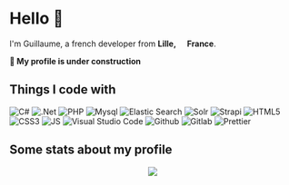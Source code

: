 # Hello 👋

I'm Guillaume, a french developer from <b>Lille, <img src="https://cdn-icons-png.flaticon.com/512/197/197560.png" width="13"/> France</b>.

**🚧 My profile is under construction**

## Things I code with

<p>
    <img alt="C#" src="https://img.shields.io/badge/-C%23-311C87?style=flat-square&logo=csharp&logoColor=white" />
    <img alt=".Net" src="https://img.shields.io/badge/-.Net-311C87?style=flat-square&logo=dotnet&logoColor=white" />
    <img alt="PHP" src="https://img.shields.io/badge/-PHP-311C87?style=flat-square&logo=php&logoColor=white" />
    <img alt="Mysql" src="https://img.shields.io/badge/-Mysql-311C87?style=flat-square&logo=mysql&logoColor=white" />
    <img alt="Elastic Search" src="https://img.shields.io/badge/-Elastic%20Search-311C87?style=flat-square&logo=elasticsearch&logoColor=white" />
    <img alt="Solr" src="https://img.shields.io/badge/-Solr-311C87?style=flat-square&logo=apachesolr&logoColor=white" />
    <img alt="Strapi" src="https://img.shields.io/badge/-Strapi-311C87?style=flat-square&logo=strapi&logoColor=white" />
    <img alt="HTML5" src="https://img.shields.io/badge/-HTML5-13aa52?style=flat-square&logo=html5&logoColor=white" />
    <img alt="CSS3" src="https://img.shields.io/badge/-CSS3-13aa52?style=flat-square&logo=css3&logoColor=white" />
    <img alt="JS" src="https://img.shields.io/badge/-Javascript-13aa52?style=flat-square&logo=javascript&logoColor=white" />
    <img alt="Visual Studio Code" src="https://img.shields.io/badge/-VS%20Code-E10098?style=flat-square&logo=visualstudiocode&logoColor=white" />
    <img alt="Github" src="https://img.shields.io/badge/-Github-E34F26?style=flat-square&logo=github&logoColor=white" />
    <img alt="Gitlab" src="https://img.shields.io/badge/-Gitlab-E34F26?style=flat-square&logo=gitlab&logoColor=white" />
    <img alt="Prettier" src="https://img.shields.io/badge/-Prettier-E34F26?style=flat-square&logo=prettier&logoColor=white" />
</p>

## Some stats about my profile

<div align="center"> 
<picture>
  <source
    srcset="https://github-readme-stats.vercel.app/api?username=gmasquelier59&show_icons=true&theme=dark&hide_border=true"
    media="(prefers-color-scheme: dark)"
  />
  <source
    srcset="https://github-readme-stats.vercel.app/api?username=gmasquelier59&show_icons=true&hide_border=true"
    media="(prefers-color-scheme: light), (prefers-color-scheme: no-preference)"
  />
  <img src="https://github-readme-stats.vercel.app/api?username=gmasquelier59&show_icons=true&hide_border=true" />
</picture>
</div>